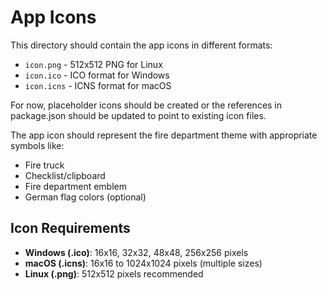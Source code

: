 # App Icons

This directory should contain the app icons in different formats:

- `icon.png` - 512x512 PNG for Linux
- `icon.ico` - ICO format for Windows  
- `icon.icns` - ICNS format for macOS

For now, placeholder icons should be created or the references in package.json should be updated to point to existing icon files.

The app icon should represent the fire department theme with appropriate symbols like:
- Fire truck
- Checklist/clipboard
- Fire department emblem
- German flag colors (optional)

## Icon Requirements

- **Windows (.ico)**: 16x16, 32x32, 48x48, 256x256 pixels
- **macOS (.icns)**: 16x16 to 1024x1024 pixels (multiple sizes)
- **Linux (.png)**: 512x512 pixels recommended
